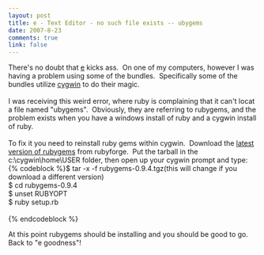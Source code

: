 ```yaml
--- 
layout: post
title: e - Text Editor - no such file exists -- ubygems
date: 2007-8-23
comments: true
link: false
---
```

There's no doubt that <a href="http://www.e-texteditor.com">e</a> kicks ass.&nbsp; On one of my computers, however I was having a problem using some of the bundles.&nbsp; Specifically some of the bundles utilize <a href="http://www.cygwin.com/">cygwin</a> to do their magic.<br><br>I was receiving this weird error, where ruby is complaining that it can't locat a file named "ubygems".&nbsp; Obviously, they are referring to rubygems, and the problem exists when you have a windows install of ruby and a cygwin install of ruby.<br><br>To fix it you need to reinstall ruby gems within cygwin.&nbsp; Download the <a href="http://rubyforge.org/frs/?group_id=126">latest version of rubygems</a> from rubyforge.&nbsp; Put the tarball in the c:\cygwin\home\USER folder, then open up your cygwin prompt and type:<br>{% codeblock %}$ tar -x -f rubygems-0.9.4.tgz(this will change if you download a different version)<br>$ cd rubygems-0.9.4<br>$ unset RUBYOPT<br>$ ruby setup.rb<br><br>{% endcodeblock %}<p>At this point rubygems should be installing and you should be good to go.&nbsp; Back to "e goodness"!<br></p>
